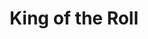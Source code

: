---
layout: place
title: "King of the Roll"
permalink: /california/larkspur/king-of-the-roll.html
stateAbbr: CA
stateName: California
cityName: Larkspur
place_id: ChIJTWaHgXeahYAROxIj4xxrOB0
photos:
  - name: >-
      places/ChIJTWaHgXeahYAROxIj4xxrOB0/photos/AeeoHcK_dOBDss1hUsAMZ0JGRoH9lgb8QX29Y_EgvmPWd4d5alCoxY7TF9iFMXv-sZyjJLD03y59X18ZLZXjdKkJiOc3IXofnDlF2zx0h2gexi42ayCAoZ9G0_NYTxKbT3x2BlvEYYlOnOMXIvaeQNhkipP7Tc15MqVfuxSwtjLOlptjehKLKcVcihNVcKG5Tmdv3KW9U05eQ87WwZHTo7pEvagB-dfuzXuVGkXjERPbYlcs_ZAX-wWYxG0xc1Zt0O9FrwsRIHYwoMjSoRFkqPKMNhNKFmlMySlHozikPzRzeSRFIgWo-zqCX0_zCwW1RqhmiScpMQvbUo1thn0QbFd-FJV1P0Ml_tLnXPfwOiNXrUjj5XBID6UVfgKmI3xb2c-sXemporDcEjDEth2OoXOjLiKKq0Mlmfe2NTlxLsPHqmqNsA
    widthPx: 4800
    heightPx: 3600
    authorAttributions:
      - displayName: Spencer Seidler
        uri: https://maps.google.com/maps/contrib/106545932520861706630
        photoUri: >-
          https://lh3.googleusercontent.com/a/ACg8ocLhgyF4qzb2Vg3V7gkNLspGT06G5UzrT1stbJ1yFSpVNvDU5L_3=s100-p-k-no-mo
    flagContentUri: >-
      https://www.google.com/local/imagery/report/?cb_client=maps_api_places.places_api&image_key=!1e10!2sCIHM0ogKEICAgIDLx-ioZw&hl=en-US
    googleMapsUri: >-
      https://www.google.com/maps/place//data=!3m4!1e2!3m2!1sCIHM0ogKEICAgIDLx-ioZw!2e10!4m2!3m1!1s0x80859a778187664d:0x1d386b1ce323123b
  - name: >-
      places/ChIJTWaHgXeahYAROxIj4xxrOB0/photos/AeeoHcLFnE2fKnrC86D0tCzLeOdXJNxwVy5L5QuKv9R-5IkRKjvOHWWvwOtj6KO6iI7Y-r6g4aB2ntXYizdXriNV1UXLNl1vBeLbQo7AAm1aGDnGTY6gsCLxqfop2OUVKhju_Lww0UE4JjUm4xuD3g_NEYpTDMV7GapxS0NDppUO_YAsSyE76iOt0sH67M_7xZ-vMfuc_x41-JnVnfdAD89W3Q8A20rTrWsy75PXjWW070DcjnbeIrDewdX0l0EUR9Ck3mmUpTzDKsRQEVitZgEZX8izY-eI1j0XfIJI1Bte3Gx-0sZdtaoCtvdErC50TfOqpLTimoehvhXjo_ShARcHR4wmZgf_HcZbwS9jChYvfFpwh0FsyHCWqjP-g_3hNabcBhNXDS1hczUEiPfWc4WkM8DKgSyn2RDpLkZVf36bZ64
    widthPx: 4000
    heightPx: 1868
    authorAttributions:
      - displayName: Don Tran
        uri: https://maps.google.com/maps/contrib/110927113103693308477
        photoUri: >-
          https://lh3.googleusercontent.com/a-/ALV-UjVFl_wSZndqCx5XhjXndpFScUTnUBALEwYubYaPDAptVAUSGgle=s100-p-k-no-mo
    flagContentUri: >-
      https://www.google.com/local/imagery/report/?cb_client=maps_api_places.places_api&image_key=!1e10!2sCIHM0ogKEICAgICLq9qVPg&hl=en-US
    googleMapsUri: >-
      https://www.google.com/maps/place//data=!3m4!1e2!3m2!1sCIHM0ogKEICAgICLq9qVPg!2e10!4m2!3m1!1s0x80859a778187664d:0x1d386b1ce323123b
  - name: >-
      places/ChIJTWaHgXeahYAROxIj4xxrOB0/photos/AeeoHcJ6sRypuASvPwUNkt-QQPs3bWKLGx0IFW0zUK8ZCjMs84Gl4U_2SZfR3WyfruwjnDHN8-yK917eQ8K8qZ97GfaXV2LbclHWtW42jxHocyVIO8HydrONdsbBk3H7-X0T2JPMvCdSphCPA3Utbn2Aq8lQrYpw57IFpX9FXfuNTRkuFy5eZS6o8y4fmajnE02yuxpusrb-U-KXmL6gjPozcNjM7oHc_3HTpZ4cmArqgRGi2gh_6VOYqyOwjGqNSnY0aOiqxZdRmaX6Bl-x5AnxUwK5jIQYePrRcfgbYNt8QiQlVd1FE5jdRsM3L_HglhtksKb1ACNb62JqOeUOXUhrhVGxXQPnEu4wcM8EFYY8aeEIhfp-BbX_3Y9m350r0BzjgF1_0oRFhTe12z5OdhxpBsS-Q0_Da8JsEJqVueHFqlRd1Xf5
    widthPx: 4000
    heightPx: 1868
    authorAttributions:
      - displayName: Don Tran
        uri: https://maps.google.com/maps/contrib/110927113103693308477
        photoUri: >-
          https://lh3.googleusercontent.com/a-/ALV-UjVFl_wSZndqCx5XhjXndpFScUTnUBALEwYubYaPDAptVAUSGgle=s100-p-k-no-mo
    flagContentUri: >-
      https://www.google.com/local/imagery/report/?cb_client=maps_api_places.places_api&image_key=!1e10!2sCIHM0ogKEICAgICL76Xc1QE&hl=en-US
    googleMapsUri: >-
      https://www.google.com/maps/place//data=!3m4!1e2!3m2!1sCIHM0ogKEICAgICL76Xc1QE!2e10!4m2!3m1!1s0x80859a778187664d:0x1d386b1ce323123b
  - name: >-
      places/ChIJTWaHgXeahYAROxIj4xxrOB0/photos/AeeoHcJaQgd02O0dQibZQlb3ccfzKSYTZWy-kxTs97pUqV5wwpj5LTHZua1JNy88MgOIsPAkW-_twYqfGORUE8q-2Daw4TQtyt5NRy5YOIe5M7iM81Tr48mn7RQM1ck74lCXg_EX8tPNWWK_r_t7IIg93TJbs6OzOZz2gVDP0vk08t2ZEyKMAjrxkWRsSt5Lqus_S8OJcCBn8qJhCjULgmkCtgpMKFkYrnn6QM6CAefFPnEpxNwj0kYtCfH1f_E6eAt54aljAB_Plk31yGwKGMF-cvfK4OWNFq-t9D_uAQ7vN0T_Oes-CH_9vboxO9yW3rfMDk40KTEv3A5KaUwBAHCCc55EoootcHmbw5wCpfxS8MXjj5Q6ejS7HimKoSryUTjB74drMZcp8AmLM8lywUXLVvMfsrUhz48r-FUwllx5I5OZow
    widthPx: 4000
    heightPx: 1868
    authorAttributions:
      - displayName: Don Tran
        uri: https://maps.google.com/maps/contrib/110927113103693308477
        photoUri: >-
          https://lh3.googleusercontent.com/a-/ALV-UjVFl_wSZndqCx5XhjXndpFScUTnUBALEwYubYaPDAptVAUSGgle=s100-p-k-no-mo
    flagContentUri: >-
      https://www.google.com/local/imagery/report/?cb_client=maps_api_places.places_api&image_key=!1e10!2sCIHM0ogKEICAgICLq9qVfg&hl=en-US
    googleMapsUri: >-
      https://www.google.com/maps/place//data=!3m4!1e2!3m2!1sCIHM0ogKEICAgICLq9qVfg!2e10!4m2!3m1!1s0x80859a778187664d:0x1d386b1ce323123b
  - name: >-
      places/ChIJTWaHgXeahYAROxIj4xxrOB0/photos/AeeoHcJLhsb-OD3My0iP6IsHRBjbHcsenJHG4VYLLTBfiSUrzjSY9Ml-xIHgTuvtdAMaa0_ZlLjfreEC3i5OG5tWzmJFqYRGu3dMOXaVtSI13PnzFySf-qJoHYsk4MNl9Gd0ZWMl101HqwdN79de6XShl95lbcBMy8E70KC4CzaGGjYToznA4tL5PZYpkY8QLD50UYUfWW4pubFlVG619gZYG13uwijmJe4FKvh6wJ1y15gUeERXXsdcRKaUVAHJLm8arZimOF34p6DlAjBS4UdM7Hr114jB1X9QEaw-CpqaAa5hEsP4Y0iCeaEj9Ksq6yDyzBGAyFq7OadN3nDBm7B41bh1J9bgw4g1FvNkA5g5e3mccyUxt_ImnK_UhsFURRmfizxK1p73PVidjwNxMU2MWvfPrZa99Jpzb7T0ZdnQBGo
    widthPx: 4032
    heightPx: 3024
    authorAttributions:
      - displayName: B S
        uri: https://maps.google.com/maps/contrib/109196448997824348714
        photoUri: >-
          https://lh3.googleusercontent.com/a/ACg8ocJsct8Liq72V5GAnRsTT7PZ1AUzFNXh470eCQc-I6j2p6YihA=s100-p-k-no-mo
    flagContentUri: >-
      https://www.google.com/local/imagery/report/?cb_client=maps_api_places.places_api&image_key=!1e10!2sCIHM0ogKEICAgIDWlMGwIw&hl=en-US
    googleMapsUri: >-
      https://www.google.com/maps/place//data=!3m4!1e2!3m2!1sCIHM0ogKEICAgIDWlMGwIw!2e10!4m2!3m1!1s0x80859a778187664d:0x1d386b1ce323123b
  - name: >-
      places/ChIJTWaHgXeahYAROxIj4xxrOB0/photos/AeeoHcJ3YYnBTl5e-uPOxU5bAC05iNh7IV7JHWAbdHyltegFi1ujABdoFEog93Nxv2aGgkJShWmVg8JIW7FnUvvLNUYt5qTDyXxDDGld83xfZSWmMHo4GcPft8zPbB4iAZw6A0zfUk5rfTNqQSrPgEO5gX6XRTrweZW-acaY31mkUwO7WlowsPcWqs-agp6J0CjiORCoDLK3FM1hZ6TYuW3PjoDNMUcZI50nvE_Oa4IW9KM80PpOwQFN9LJFbN_T0g0mcUvT8EnTJ5LQSmaysFmCGbRhskLY3z5brixtqzZFdfF2e-glHxDhUgRe_j3QNkqruWoSRIqhzer77YU9JbGys4RhLpVyufJI06ccIl7KVR310LI0IArvQg6lJWKP0iny9xKxRVTgE4HiKpY01ymnF3wYjTEKUiT4O3CaAv1ue21QapA9
    widthPx: 4032
    heightPx: 3024
    authorAttributions:
      - displayName: Ikram Zaripoff
        uri: https://maps.google.com/maps/contrib/110690861928969909649
        photoUri: >-
          https://lh3.googleusercontent.com/a/ACg8ocJp9xAEcZueHBg-ItysJxoiL0KWrckz8nyAwKzS8ItELOiTOQ=s100-p-k-no-mo
    flagContentUri: >-
      https://www.google.com/local/imagery/report/?cb_client=maps_api_places.places_api&image_key=!1e10!2sCIHM0ogKEICAgICOobLKpAE&hl=en-US
    googleMapsUri: >-
      https://www.google.com/maps/place//data=!3m4!1e2!3m2!1sCIHM0ogKEICAgICOobLKpAE!2e10!4m2!3m1!1s0x80859a778187664d:0x1d386b1ce323123b
  - name: >-
      places/ChIJTWaHgXeahYAROxIj4xxrOB0/photos/AeeoHcLJime33xfE-3ulC8Q0xhXCIVdGL3lMPvm53qc1UZBcK1JyYkl8wpuaYXO_KmLd_UraOMEYk2lDSnwr9JydMzLSv8lhXhbDGKxelt3i8Ms-Ud9783Y1MGUVOxqO9zvj-LUQT9VC_KKf3ihH0oK3ha2O-jEWpnidRTbBEwD57yI2yNdEN3PcvD-JGDE74ea3KRAR2y3ujrexgq9OUfZtXrBRnoKGTd6HhZYsb7lAQM5_g1dMFvgc4rIYG4ZhdRXnjYfEO9XiyvroGygja7Lzgrf2FiWCegiumCK_dTSe6wtLBBwN9-islRsNLEkRolZ-RUv0Dxc1gEgCH3uQPimneRe04OVv8VnkJG4TgjsMfJivvy4tEvyllWxbJHhzg5jnAk-bGaWf8ru8oRcDJd0RJnEqP1l5UbanXqlrWQ4yggm1Sg
    widthPx: 1374
    heightPx: 2564
    authorAttributions:
      - displayName: Norcal Carpet cleaning
        uri: https://maps.google.com/maps/contrib/104163937255859975198
        photoUri: >-
          https://lh3.googleusercontent.com/a-/ALV-UjWZlnRPH5zHeDJB19oQqnMs2CIrDcSZpi7foAlG-ZeLqmQ052cscg=s100-p-k-no-mo
    flagContentUri: >-
      https://www.google.com/local/imagery/report/?cb_client=maps_api_places.places_api&image_key=!1e10!2sCIHM0ogKEICAgID6v4q-IA&hl=en-US
    googleMapsUri: >-
      https://www.google.com/maps/place//data=!3m4!1e2!3m2!1sCIHM0ogKEICAgID6v4q-IA!2e10!4m2!3m1!1s0x80859a778187664d:0x1d386b1ce323123b
  - name: >-
      places/ChIJTWaHgXeahYAROxIj4xxrOB0/photos/AeeoHcK89LzmQHgmRfMNwW6kunVCVL1r3460x_mI324ECFi7McUQo00s3n1HfS6g32jGVzt2gC6AxsKRMTpq4w6T-QK-N-WirArU3-1M46pP3ngFDlEaBf5LNL8qwBDMnHP-xlVzn1cW3zfpW9tU2_pFj1fafKtKbfioJxx1F4d2lACBk4jQ58IjwRaJFZQkMb3QYshxY0W6-wKAIMm08enLBaWefV4r-0ZuN3y1k-2UxVkI2USxlBgo4tS3F9fmEmYqUf8-B342nuFXRRQsOQkys-XkETGm2Qq7Lj3zKEmX55tuAPwFmy7NBMhzRMAbq1R2hF3Mt1s8ZqCnPE8FU3tV1kplP8kyDSuFRTff48eLTWMLRZNxTKbGEWDaxVSoBfY8T7mRrWaH_2xFzfrEfz7pnwPcebZ_A-pXxVLu6mUFawy5Wg
    widthPx: 4032
    heightPx: 3024
    authorAttributions:
      - displayName: Mike Maxey
        uri: https://maps.google.com/maps/contrib/112862465535891978869
        photoUri: >-
          https://lh3.googleusercontent.com/a-/ALV-UjU5QgcBE8oE6n526ieNylN_rf-R23ddBHX5-wWtHFhJbyiWHb7H=s100-p-k-no-mo
    flagContentUri: >-
      https://www.google.com/local/imagery/report/?cb_client=maps_api_places.places_api&image_key=!1e10!2sCIHM0ogKEICAgICMgqSUYw&hl=en-US
    googleMapsUri: >-
      https://www.google.com/maps/place//data=!3m4!1e2!3m2!1sCIHM0ogKEICAgICMgqSUYw!2e10!4m2!3m1!1s0x80859a778187664d:0x1d386b1ce323123b
  - name: >-
      places/ChIJTWaHgXeahYAROxIj4xxrOB0/photos/AeeoHcLxfMnZl_msnBMfrE4y8TvlGPuzUl68LMIFO6bV6EwBkSwjifUeaH-TYAwgJqvg_56EuSmLZrFtbgf-WeBluS3wWy6mWyHHJo2syKJwDW9VXcHizFPx6PulR-FtATfj5in_XHImP2uEVkRn5dehAnDAO9KhPYfxKvKjBlMFhsuLm5Lvskq-iy3UMymF9l9gyzy2WxZ75ZzBjIbR5waKS1wj7bwzUhVT1gqqXYIrLyffi0isQ4rOI-53OGnIkQx9iKHGPH576WZmxufceAyjix5HZqWg6WKBxP_Ux5vOVH_q4x5qXCbfZ83LG7czv4eY7dapwCapZAQlgiHP-__6TxThpCxfaDTolmNTaYtVN6g6Andz8iSaLgkq5FZ-USUIN2JF1i4WlKOGBxEB0NSLMFPKXVqTSEtAQAxb7gqpb75Y49qP
    widthPx: 4032
    heightPx: 3024
    authorAttributions:
      - displayName: Zinfadel Fredrickson
        uri: https://maps.google.com/maps/contrib/111251821622329717109
        photoUri: >-
          https://lh3.googleusercontent.com/a/ACg8ocLal3sovogEbu_LQbU8GPZt-fnnqwANTCb0QdV0B_at5CTIYg=s100-p-k-no-mo
    flagContentUri: >-
      https://www.google.com/local/imagery/report/?cb_client=maps_api_places.places_api&image_key=!1e10!2sCIHM0ogKEICAgIDEp5votgE&hl=en-US
    googleMapsUri: >-
      https://www.google.com/maps/place//data=!3m4!1e2!3m2!1sCIHM0ogKEICAgIDEp5votgE!2e10!4m2!3m1!1s0x80859a778187664d:0x1d386b1ce323123b
  - name: >-
      places/ChIJTWaHgXeahYAROxIj4xxrOB0/photos/AeeoHcKwC0Hgits5uEHBTkWpU8mAq7W1fJ3Robfu1OoqbJiOVpyvCm-hxtUWRGYNBa2fVpxvEdkfm8h7mbDsQqrbh6Eo17dO1RyDP1KcrLwPguZkqV28aqmGFbSw_Zf8tFEKOOc9hnAYL2Iq2Nd-UaKtSDwDOCQDJ1ijejc-2jBF49fa0djZLYpAW4KxP1A7w28w39gbI08nHAf5m-JPhhb5X_G796f9GNRnd2yQBP-71_eAN2WMvTsvEOnjKHfWiO9Az2FJ1luEeXEL5-DfTj2xxyRnvqFLp5leZcqjZTvtJREtpoxn5WmWNer8vb121ZaKZ3YazHkl8ig0JXq0gb0wLge7NAjjXAIcjuZ_s_AAz6hgfdgB6Gt-PvNB1x5sD8zwjUSnTCrGuTepTc5VEPWiwp0L1awKDR7Hz9cufCj2XJMefw
    widthPx: 3072
    heightPx: 4080
    authorAttributions:
      - displayName: Stefan Do
        uri: https://maps.google.com/maps/contrib/117977138476355006799
        photoUri: >-
          https://lh3.googleusercontent.com/a/ACg8ocJQmPiqet0sukp1-7D1ZeC96zhXoVeocgiUPZxyrcGALSHllw=s100-p-k-no-mo
    flagContentUri: >-
      https://www.google.com/local/imagery/report/?cb_client=maps_api_places.places_api&image_key=!1e10!2sCIHM0ogKEICAgID2i9PXSw&hl=en-US
    googleMapsUri: >-
      https://www.google.com/maps/place//data=!3m4!1e2!3m2!1sCIHM0ogKEICAgID2i9PXSw!2e10!4m2!3m1!1s0x80859a778187664d:0x1d386b1ce323123b
address: 552 Magnolia Ave, Larkspur, CA 94939, USA
street: 552 Magnolia Ave
city: Larkspur
state: CA
zip: '94939'
country: USA
neighborhood: null
latitude: '37.936743'
longitude: '-122.534388'
accessibility_options:
  wheelchairAccessibleParking: true
  wheelchairAccessibleEntrance: true
  wheelchairAccessibleRestroom: true
  wheelchairAccessibleSeating: true
business_status: OPERATIONAL
name: King of the Roll
google_maps_links:
  directionsUri: >-
    https://www.google.com/maps/dir//''/data=!4m7!4m6!1m1!4e2!1m2!1m1!1s0x80859a778187664d:0x1d386b1ce323123b!3e0
  placeUri: https://maps.google.com/?cid=2105550597609689659
  writeAReviewUri: >-
    https://www.google.com/maps/place//data=!4m3!3m2!1s0x80859a778187664d:0x1d386b1ce323123b!12e1
  reviewsUri: >-
    https://www.google.com/maps/place//data=!4m4!3m3!1s0x80859a778187664d:0x1d386b1ce323123b!9m1!1b1
  photosUri: >-
    https://www.google.com/maps/place//data=!4m3!3m2!1s0x80859a778187664d:0x1d386b1ce323123b!10e5
primary_type: Sushi Restaurant
opening_hours:
  regular: null
  current: null
secondary_opening_hours:
  regular:
    weekdayDescriptions: null
    type: null
  current:
    weekdayDescriptions: null
    type: null
phone: (415) 924-1900
price_level: null
price_range: $10 &ndash; $20
rating: '4.4'
rating_count: 165
website: https://kingoftherollsushi6.wixsite.com/sushi
description: null
reviews: null
parking_options: null
payment_options: null
allow_dogs: null
curbside_pickup: null
delivery: null
dine_in: null
good_for_children: null
good_for_groups: null
good_for_sports: null
live_music: null
menu_for_children: null
outdoor_seating: null
reservable: null
restroom: null
serves_beer: null
serves_breakfast: null
serves_brunch: null
serves_cocktails: null
serves_coffee: null
serves_dinner: null
serves_dessert: null
serves_lunch: null
serves_vegetarian_food: null
serves_wine: null
takeout: null

---